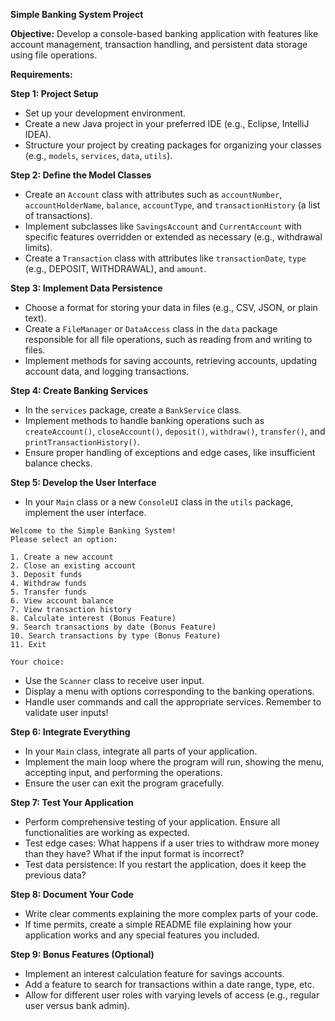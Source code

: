 **Simple Banking System Project**

**Objective:** Develop a console-based banking application with features like account management, transaction handling, and persistent data storage using file operations.

**Requirements:**

**Step 1: Project Setup**
- Set up your development environment.
- Create a new Java project in your preferred IDE (e.g., Eclipse, IntelliJ IDEA).
- Structure your project by creating packages for organizing your classes (e.g., `models`, `services`, `data`, `utils`).

**Step 2: Define the Model Classes**
- Create an `Account` class with attributes such as `accountNumber`, `accountHolderName`, `balance`, `accountType`, and `transactionHistory` (a list of transactions).
- Implement subclasses like `SavingsAccount` and `CurrentAccount` with specific features overridden or extended as necessary (e.g., withdrawal limits).
- Create a `Transaction` class with attributes like `transactionDate`, `type` (e.g., DEPOSIT, WITHDRAWAL), and `amount`.

**Step 3: Implement Data Persistence**
- Choose a format for storing your data in files (e.g., CSV, JSON, or plain text).
- Create a `FileManager` or `DataAccess` class in the `data` package responsible for all file operations, such as reading from and writing to files.
- Implement methods for saving accounts, retrieving accounts, updating account data, and logging transactions.

**Step 4: Create Banking Services**
- In the `services` package, create a `BankService` class.
- Implement methods to handle banking operations such as `createAccount()`, `closeAccount()`, `deposit()`, `withdraw()`, `transfer()`, and `printTransactionHistory()`.
- Ensure proper handling of exceptions and edge cases, like insufficient balance checks.

**Step 5: Develop the User Interface**
- In your `Main` class or a new `ConsoleUI` class in the `utils` package, implement the user interface.

```
Welcome to the Simple Banking System!
Please select an option:

1. Create a new account
2. Close an existing account
3. Deposit funds
4. Withdraw funds
5. Transfer funds
6. View account balance
7. View transaction history
8. Calculate interest (Bonus Feature)
9. Search transactions by date (Bonus Feature)
10. Search transactions by type (Bonus Feature)
11. Exit

Your choice:
```

- Use the `Scanner` class to receive user input.
- Display a menu with options corresponding to the banking operations.
- Handle user commands and call the appropriate services. Remember to validate user inputs!

**Step 6: Integrate Everything**
- In your `Main` class, integrate all parts of your application.
- Implement the main loop where the program will run, showing the menu, accepting input, and performing the operations.
- Ensure the user can exit the program gracefully.

**Step 7: Test Your Application**
- Perform comprehensive testing of your application. Ensure all functionalities are working as expected.
- Test edge cases: What happens if a user tries to withdraw more money than they have? What if the input format is incorrect?
- Test data persistence: If you restart the application, does it keep the previous data?

**Step 8: Document Your Code**
- Write clear comments explaining the more complex parts of your code.
- If time permits, create a simple README file explaining how your application works and any special features you included.

**Step 9: Bonus Features (Optional)**
- Implement an interest calculation feature for savings accounts.
- Add a feature to search for transactions within a date range, type, etc.
- Allow for different user roles with varying levels of access (e.g., regular user versus bank admin).



